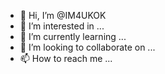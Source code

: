 - 👋 Hi, I’m @IM4UKOK
- 👀 I’m interested in ...
- 🌱 I’m currently learning ...
- 💞️ I’m looking to collaborate on ...
- 📫 How to reach me ...

<!---
IM4UKOK/IM4UKOK is a ✨ special ✨ repository because its `README.md` (this file) appears on your GitHub profile.
You can click the Preview link to take a look at your changes.
--->
